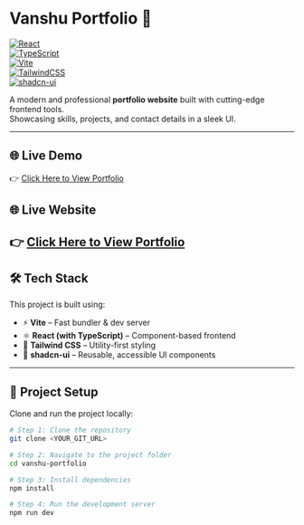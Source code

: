 # Vanshu Portfolio 🚀  

[![React](https://img.shields.io/badge/React-20232A?style=for-the-badge&logo=react&logoColor=61DAFB)](https://react.dev)  
[![TypeScript](https://img.shields.io/badge/TypeScript-3178C6?style=for-the-badge&logo=typescript&logoColor=white)](https://www.typescriptlang.org/)  
[![Vite](https://img.shields.io/badge/Vite-646CFF?style=for-the-badge&logo=vite&logoColor=FFD62E)](https://vitejs.dev)  
[![TailwindCSS](https://img.shields.io/badge/TailwindCSS-38B2AC?style=for-the-badge&logo=tailwind-css&logoColor=white)](https://tailwindcss.com)  
[![shadcn-ui](https://img.shields.io/badge/shadcn--ui-000000?style=for-the-badge&logo=shadcnui&logoColor=white)](https://ui.shadcn.com)  

A modern and professional **portfolio website** built with cutting-edge frontend tools.  
Showcasing skills, projects, and contact details in a sleek UI.  

---

## 🌐 Live Demo  
👉 [Click Here to View Portfolio](https://lovable.dev/projects/065788ba-cfd4-490f-a698-32d9504ade74)  

## 🌐 Live Website
👉 [Click Here to View Portfolio](vanshubhai.vercel.app)
---

## 🛠️ Tech Stack  
This project is built using:  
- ⚡ **Vite** – Fast bundler & dev server  
- ⚛️ **React (with TypeScript)** – Component-based frontend  
- 🎨 **Tailwind CSS** – Utility-first styling  
- 🧩 **shadcn-ui** – Reusable, accessible UI components  

---

## 📂 Project Setup  

Clone and run the project locally:  

```bash
# Step 1: Clone the repository
git clone <YOUR_GIT_URL>

# Step 2: Navigate to the project folder
cd vanshu-portfolio

# Step 3: Install dependencies
npm install

# Step 4: Run the development server
npm run dev